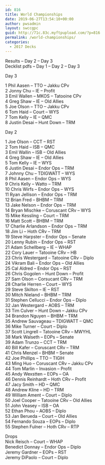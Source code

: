 ```yaml
---
id: 816
title: World Championships
date: 2019-06-27T13:54:10+00:00
author: pwsadmin
layout: swccgpc
guid: http://71c.83c.myftpupload.com/?p=816
permalink: /world-championships/
categories:
  - 2017 Decks
---
```

Results – Day 2 – Day 3  
Decklist pdfs – Day 1 – Day 2 – Day 3

Day 3

1 Phil Aasen – TTO – Jakku CPv  
2 Jonny Chu – IE – Profit  
3 Emil Wallen – MKOS – Tatooine CPv  
4 Greg Shaw – IE – Old Allies  
5 Joe Olson – TTO – Jakku CPv  
6 Tom Haid – Court – WYS  
7 Tom Kelly – IE – QMC  
8 Justin Desai – Hunt Down – TRM

Day 2

1 Joe Olson – CCT – RST  
2 Tom Haid – ISB – QMC  
3 Emil Wallin – ISB – Old Allies  
4 Greg Shaw – IE – Old Allies  
5 Tom Kelly – IE – WYS  
6 Justin Desai – Endor Ops – TRM  
7 Johnny Chu – TDIGWATT – WYS  
8 Phil Aasen – Endor Ops – WYS  
9 Chris Kelly – Watto – TRM  
10 Chris Wirfs – Endor Ops – WYS  
11 Ryan Jellison – Endor Ops – TRM  
12 Brian Fred – BHBM – TRM  
13 Jake Nelson – Endor Ops – TRM  
14 Bryan Mischke – Coruscant CRv – WYS  
15 Mike Kessling – Court – TRM  
16 Matt Scott – BHBM – TRM  
17 Charlie Arlandson – Endor Ops – TRM  
18 Jim Li – Hoth CRv – TRM  
19 Steve Harpster – Endor Ops – Senate  
20 Lenny Rubin – Endor Ops – RST  
21 Adam Schellberg – IE – WHAP  
22 Cory Lauer – Tatooine CRv – HB  
23 Chris Westergard – Tatooine CRv – Diplo  
24 Vikram Bali – Endor Ops – Old Allies  
25 Cal Aldred – Endor Ops – RST  
26 Chris Gogolen – Hunt Down – Profit  
27 Sam Olson – Corsucant CRv – TRM  
28 Charlie Herren – Court – WYS  
29 Steve Skilton – IE – RST  
30 Mitch Nieland – BHBM – TRM  
31 Stephen Cellucci – Endor Ops – Diplo  
32 Jan Westergard – AOBS – TRM  
33 Tim Culver – Hunt Down – Jakku CPv  
34 Brandon Nguyen – BHBM – TRM  
35 Andrew Sauvageau – TDIGWATT – QMC  
36 Mike Turner – Court – Diplo  
37 Scott Lingrell – Tatooine CRv – MWYHL  
38 Mark Walseth – EOPs – Senate  
39 Adam Trunzo – CCT – TRM  
40 Bill Kafer – Coruscant CRv – TRM  
41 Chris Menzel – BHBM – Senate  
42 Joe Phillips – TTO – TIGIH  
43 Ming Huo – Coruscant CRv – Jakku CPv  
44 Tom Marlin – Invasion – Profit  
45 Andy Wexstten – EOPs – OA  
46 Dennis Reinhardt – Hoth CRv – Profit  
47 Jacy Smith – HD – QMC  
48 Andrew Kline – HD – TRM  
49 William Ament – Court – Diplo  
50 Joel Cooper – Tatooine CRv – Old Allies  
51 John Veasey – ISB – OA  
52 Ethan Phou – AOBS – Diplo  
53 Jan Berueda – Court – Old Allies  
54 Fernando Souza – EOPs – Diplo  
55 Stephen Fulner – Hoth CRv – RTP

Drops  
Nick Reisch – Court – WHAP  
Benedict Donnay – Endor Ops – Diplo  
Jeremy Gardner – EOPs – RST  
Jeremy DiPaolo – Court – Diplo